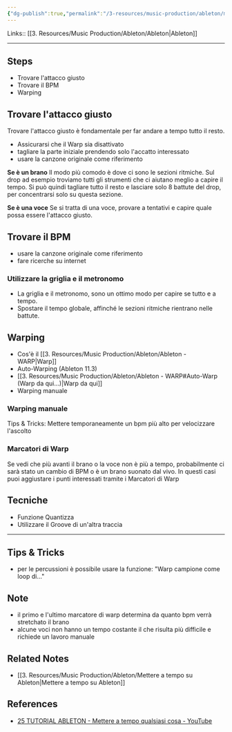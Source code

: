 ```yaml
---
{"dg-publish":true,"permalink":"/3-resources/music-production/ableton/mettere-a-tempo-su-ableton/","tags":["type/note"]}
---
```


Links:: [[3. Resources/Music Production/Ableton/Ableton\|Ableton]]

---

## Steps

- Trovare l'attacco giusto
- Trovare il BPM
- Warping

## Trovare l'attacco giusto

Trovare l'attacco giusto è fondamentale per far andare a tempo tutto il resto.

- Assicurarsi che il Warp sia disattivato
- tagliare la parte iniziale prendendo solo l'accatto interessato
- usare la canzone originale come riferimento

**Se è un brano**
Il modo più comodo è dove ci sono le sezioni ritmiche. Sul drop ad esempio troviamo tutti gli strumenti che ci aiutano meglio a capire il tempo. Si può quindi tagliare tutto il resto e lasciare solo 8 battute del drop, per concentrarsi solo su questa sezione.

**Se è una voce**
Se si tratta di una voce, provare a tentativi e capire quale possa essere l'attacco giusto.

## Trovare il BPM

- usare la canzone originale come riferimento
- fare ricerche su internet

### Utilizzare la griglia e il metronomo

- La griglia e il metronomo, sono un ottimo modo per capire se tutto e a tempo.
- Spostare il tempo globale, affinché le sezioni ritmiche rientrano nelle battute.

## Warping

- Cos'è il [[3. Resources/Music Production/Ableton/Ableton - WARP\|Warp]]
- Auto-Warping (Ableton 11.3)
- [[3. Resources/Music Production/Ableton/Ableton - WARP#Auto-Warp (Warp da qui...)\|Warp da qui]]
- Warping manuale

### Warping manuale

Tips & Tricks: Mettere temporaneamente un bpm più alto per velocizzare l'ascolto

### Marcatori di Warp

Se vedi che più avanti il brano o la voce non è più a tempo, probabilmente ci sarà stato un cambio di BPM o è un brano suonato dal vivo. In questi casi puoi aggiustare i punti interessati tramite i Marcatori di Warp

## Tecniche

- Funzione Quantizza
- Utilizzare il Groove di un'altra traccia

---

## Tips & Tricks

- per le percussioni è possibile usare la funzione: "Warp campione come loop di…"

## Note

- il primo e l'ultimo marcatore di warp determina da quanto bpm verrà stretchato il brano
- alcune voci non hanno un tempo costante il che risulta più difficile e richiede un lavoro manuale

## Related Notes

- [[3. Resources/Music Production/Ableton/Mettere a tempo su Ableton\|Mettere a tempo su Ableton]]

## References

- [25 TUTORIAL ABLETON - Mettere a tempo qualsiasi cosa - YouTube](https://www.youtube.com/watch?v=WrqTT6m2ANI)


